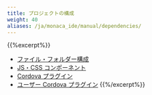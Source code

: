 ```yaml
---
title: プロジェクトの構成
weight: 40
aliases: /ja/monaca_ide/manual/dependencies/
---
```


{{%excerpt%}}
- [ファイル・フォルダー構成](/ja/products_guide/monaca_ide/dependencies/file_dir)
- [JS・CSS コンポーネント](/ja/products_guide/monaca_ide/dependencies/components)
- [Cordova プラグイン](/ja/products_guide/monaca_ide/dependencies/cordova_plugin)
- [ユーザー Cordova プラグイン](/ja/products_guide/monaca_ide/dependencies/custom_cordova_plugin)
{{%/excerpt%}}